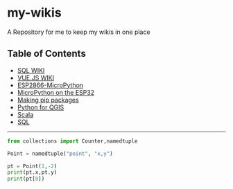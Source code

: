 # my-wikis

A Repository for me to keep my wikis in one place

## Table of Contents

- [SQL WIKI](SQL.md)
- [VUE.JS WIKI](VUE-JS.md)
- [ESP2866-MicroPython](https://github.com/KipCrossing/Micropython-AD9833/blob/master/README.md)
- [MicroPython on the ESP32](https://github.com/KipCrossing/Micro-Camera/blob/master/README.md)
- [Making pip packages](https://packaging.python.org/tutorials/packaging-projects/#configuring-your-project)
- [Python for QGIS](QGIS-Python.md)
- [Scala](SCALA.md)
- [SQL](SQL.md)

---

```python
from collections import Counter,namedtuple

Point = namedtuple("point", "x,y")

pt = Point(1,-2)
print(pt.x,pt.y)
print(pt[0])
```
